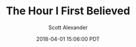---
layout: podcast
title: "The Hour I First Believed"
author: Scott Alexander
description: https://slatestarcodex.com/2018/04/01/the-hour-i-first-believed/
date: 2018-04-01 15:06:00 PDT
length: 3577645
duration: 894
guid: the-hour-i-first-believed
---